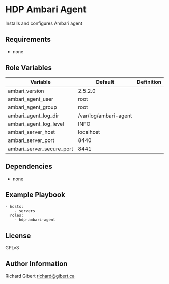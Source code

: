 HDP Ambari Agent
================

Installs and configures Ambari agent

Requirements
------------

- none

Role Variables
--------------

| Variable | Default | Definition |
|----------|---------|------------|
| ambari_version | 2.5.2.0 | |
| ambari_agent_user | root | |
| ambari_agent_group | root | |
| ambari_agent_log_dir | /var/log/ambari-agent | |
| ambari_agent_log_level | INFO | |
| ambari_server_host | localhost | |
| ambari_server_port | 8440 | |
| ambari_server_secure_port | 8441 | |

Dependencies
------------

- none

Example Playbook
----------------

```
- hosts:
    - servers
  roles:
    - hdp-ambari-agent
```

License
-------

GPLv3

Author Information
------------------

Richard Gibert
<richard@gibert.ca>
